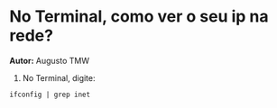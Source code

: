 # No Terminal, como ver o seu ip na rede?

**Autor:** Augusto TMW

1. No Terminal, digite:

```DOS
ifconfig | grep inet
```